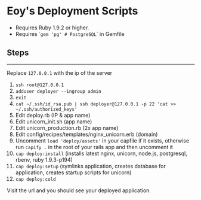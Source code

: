 # Eoy's Deployment Scripts

* Requires Ruby 1.9.2 or higher.
* Requires ´```gem 'pg' # PostgreSQL```´ in Gemfile

## Steps
--------

Replace `127.0.0.1` with the ip of the server

1. `ssh root@127.0.0.1`
2. `adduser deployer --ingroup admin`
3. `exit`
4. `cat ~/.ssh/id_rsa.pub | ssh deployer@127.0.0.1 -p 22 'cat >> ~/.ssh/authorized_keys'`
5. Edit deploy.rb (IP & app name)
6. Edit unicorn_init.sh (app name)
7. Edit unicorn_production.rb (2x app name)
8. Edit config/recipes/templates/nginx_unicorn.erb (domain)
9. Uncomment `load 'deploy/assets'` in your capfile if it exists, otherwise run `capify .` in the root of your rails app and then uncomment it
10. `cap deploy:install` (installs latest nginx, unicorn, node.js, postgresql, rbenv, ruby 1.9.3-p194) 
11. `cap deploy:setup` (symlinks application, creates database for application, creates startup scripts for unicorn)
12. `cap deploy:cold`

Visit the url and you should see your deployed application.
